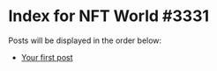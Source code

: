 # Index for NFT World #3331
Posts will be displayed in the order below:

- [Your first post](./001-first.md)

